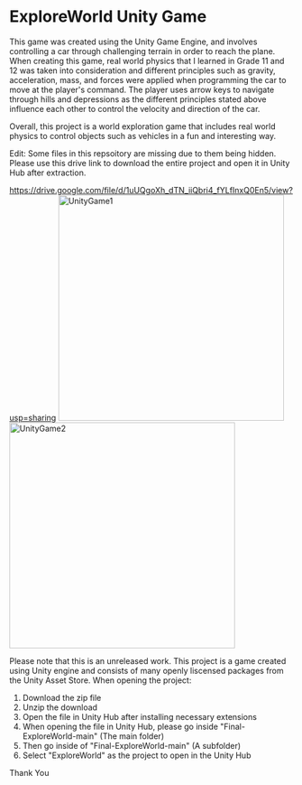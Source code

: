 # ExploreWorld Unity Game

This game was created using the Unity Game Engine, and involves controlling a car through challenging terrain in order to reach the plane. When creating this game, real world physics that I learned in Grade 11 and 12 was taken into consideration and different principles such as gravity, acceleration, mass, and forces were applied when programming the car to move at the player's command. The player uses arrow keys to navigate through hills and depressions as the different principles stated above influence each other to control the velocity and direction of the car. 

Overall, this project is a world exploration game that includes real world physics to control objects such as vehicles in a fun and interesting way.

Edit: Some files in this repsoitory are missing due to them being hidden. Please use this drive link to download the entire project and open it in Unity Hub after extraction.

https://drive.google.com/file/d/1uUQgoXh_dTN_iiQbri4_fYLfInxQ0En5/view?usp=sharing
<img width="400" alt="UnityGame1" src="https://user-images.githubusercontent.com/86132908/216204924-7b5c965d-8d89-481c-8dba-848c1814f03b.PNG"><img width="400" alt="UnityGame2" src="https://user-images.githubusercontent.com/86132908/216208081-e9ecbf8f-ce0b-4ec9-98b4-327541bc7e32.PNG">

Please note that this is an unreleased work. 
This project is a game created using Unity engine and consists of many openly liscensed packages from the Unity Asset Store.
When opening the project:
1. Download the zip file
2. Unzip the download
3. Open the file in Unity Hub after installing necessary extensions
4. When opening the file in Unity Hub, please go inside "Final-ExploreWorld-main" (The main folder)
5. Then go inside of "Final-ExploreWorld-main" (A subfolder)
6. Select "ExploreWorld" as the project to open in the Unity Hub

Thank You
